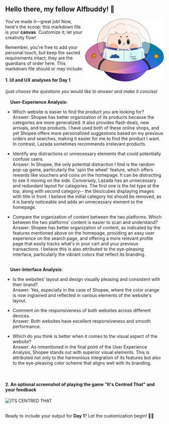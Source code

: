 ## Hello there, my fellow Alfbuddy! 💖

<img align="right" width="250px" src="../../assets/alf/alf-ufo.png">

You've made it—great job! Now, here's the scoop: this markdown file is your **canvas**. Customize it; let your creativity flow!

Remember, you're free to add your personal touch, but keep the sacred requirements intact; they are the guardians of order here. This markdown file should or may include:

#### 1. UI and UX analyses for Day 1

_(just choose the questions you would like to answer and make it concise)_
<br/><br/>
&nbsp;&nbsp;&nbsp;&nbsp;**User-Experience Analysis:**<br/>

-   Which website is easier to find the product you are looking for?<br/>
    Answer: Shopee has better organization of its products because the categories are more generalized. It also provides flash deals, new arrivals, and top products. I have used both of these online shops, and yet Shopee offers more personalized suggestions based on my previous orders and searches, making it easier for me to find the product I want. In contrast, Lazada sometimes recommends irrelevant products.

-   Identify any distractions or unnecessary elements that could potentially confuse users.<br/>
    Answer: In Shopee, the only potential distraction I find is the random pop-up game, particularly the 'spin the wheel' feature, which offers rewards like vouchers and coins on the homepage. It can be distracting to see it moving on the side. Conversely, Lazada has an unnecessary and redundant layout for categories. The first one is the list type at the top, along with second category-- the tiles/cubes displaying images with title in front. I believe the initial category list should be removed, as it is barely noticeable and adds an unnecessary element to the homepage.

-   Compare the organization of content between the two platforms. Which between the two platforms’ content is easier to scan and understand?<br/>
    Answer: Shopee has better organization of content, as indicated by the features mentioned above on the homepage, providing an easy user experience on the search page, and offering a more relevant profile page that easily tracks what's in your cart and your previous transactions. I believe this is also attributed to the eye-pleasing interface, particularly the vibrant colors that reflect its branding.

<br/> &nbsp;&nbsp;&nbsp;&nbsp;**User-Interface Analysis:**

-   Is the websites’ layout and design visually pleasing and consistent with their brand?<br/>
    Answer: Yes, especially in the case of Shopee, where the color orange is now ingrained and reflected in various elements of the website's layout. 
    
-   Comment on the responsiveness of both websites across different devices.<br/>
    Answer: Both websites have excellent responsiveness and smooth performance.
    
-   Which do you think is better when it comes to the visual aspect of the website?<br/>
    Answer: As mmentioned in the final point of the User Experience Analysis, Shopee stands out with superior visual elements. This is attributed not only to the harmonious integration of its features but also to the eye-pleasing color scheme that aligns well with its branding.
    
    <br>

#### 2. An **optional** screenshot of playing the game **"It's Centred That"** and your feedback
![ITS CENTRED THAT](https://github.com/angelicaferriol/AWSCC-CodeQuest-UI-UX/assets/142831042/95e59cdb-55d8-4488-acda-8d030b77b6a8)

<br>Ready to include your output for **Day 1**? Let the customization begin! 🚀✨

<!-- You may now delete and modify the content of this file -->
